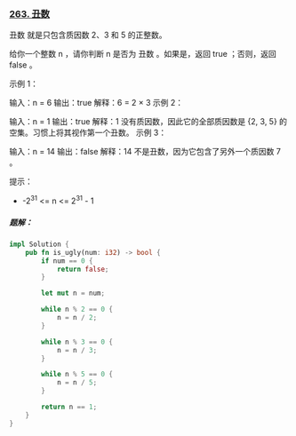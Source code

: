 ### [263. 丑数](https://leetcode.cn/problems/ugly-number/)
丑数 就是只包含质因数 2、3 和 5 的正整数。

给你一个整数 n ，请你判断 n 是否为 丑数 。如果是，返回 true ；否则，返回 false 。



示例 1：

输入：n = 6
输出：true
解释：6 = 2 × 3
示例 2：

输入：n = 1
输出：true
解释：1 没有质因数，因此它的全部质因数是 {2, 3, 5} 的空集。习惯上将其视作第一个丑数。
示例 3：

输入：n = 14
输出：false
解释：14 不是丑数，因为它包含了另外一个质因数 7 。


提示：
- -2<sup>31</sup> <= n <= 2<sup>31</sup> - 1

##### 题解：
```rust
impl Solution {
    pub fn is_ugly(num: i32) -> bool {
        if num == 0 {
            return false;
        }

        let mut n = num;

        while n % 2 == 0 {
            n = n / 2;
        }

        while n % 3 == 0 {
            n = n / 3;
        }

        while n % 5 == 0 {
            n = n / 5;
        }

        return n == 1;
    }
}
```
